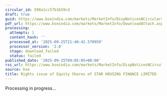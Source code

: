 ```yaml
---
circular_id: 598a1cc57b1b59cd
draft: true
guid: https://www.bseindia.com/markets/MarketInfo/DispNoticesNCirculars.aspx?Noticeid={7B734777-1C98-4C6A-BBB8-9BCB798893E7}&noticeno=20250925-7&dt=09/25/2025&icount=7&totcount=65&flag=0
pdf_url: https://www.bseindia.com/markets/MarketInfo/DownloadAttach.aspx?id=20250925-7&attachedId=
processing:
  attempts: 1
  content_hash: ''
  processed_at: '2025-09-25T21:40:42.570959'
  processor_version: '2.0'
  stage: download_failed
  status: failed
published_date: '2025-09-25T09:05:05+00:00'
rss_url: https://www.bseindia.com/markets/MarketInfo/DispNoticesNCirculars.aspx?Noticeid={7B734777-1C98-4C6A-BBB8-9BCB798893E7}&noticeno=20250925-7&dt=09/25/2025&icount=7&totcount=65&flag=0
source: bse
title: Rights issue of Equity Shares of STAR HOUSING FINANCE LIMITED
---
```


Processing in progress...